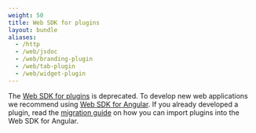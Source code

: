 ```yaml
---
weight: 50
title: Web SDK for plugins
layout: bundle
aliases:
  - /http
  - /web/jsdoc
  - /web/branding-plugin
  - /web/tab-plugin
  - /web/widget-plugin
---
```


The [Web SDK for plugins](/guides/web/web-sdk-for-plugins) is deprecated. To develop new web applications we recommend using [Web SDK for Angular](/guides/web/angular). If you already developed a plugin, read the [migration guide](/guides/web/angular#migrating) on how you can import plugins into the Web SDK for Angular.
